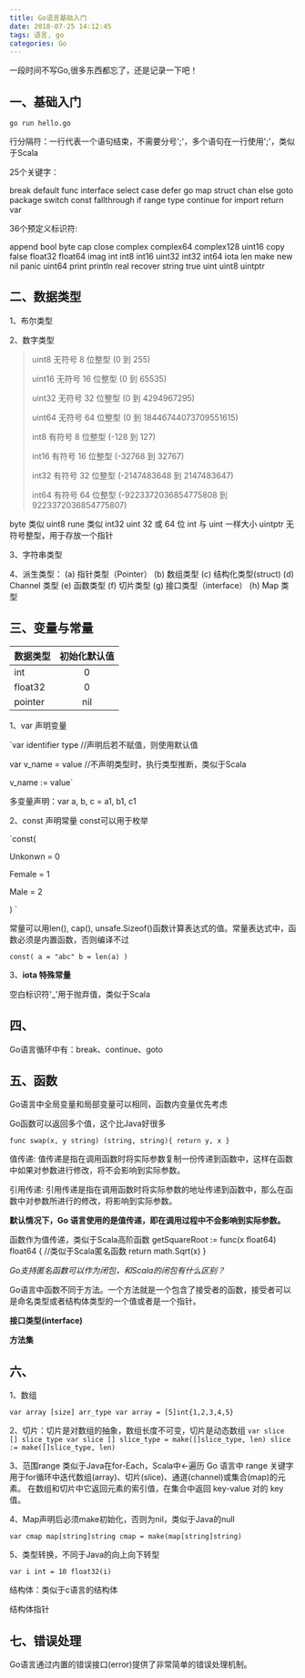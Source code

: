 ```yaml
---
title: Go语言基础入门
date: 2018-07-25 14:12:45
tags: 语言, go
categories: Go
---
```

一段时间不写Go,很多东西都忘了，还是记录一下吧！
## 一、基础入门 ##

`go run hello.go`

行分隔符：一行代表一个语句结束，不需要分号';'，多个语句在一行使用';'，类似于Scala

25个关键字：

break  default	func  interface	 select
case	defer	go	map	struct
chan	else	goto	package	switch
const	fallthrough	if	range	type
continue	for	import	return	var

<!-- more -->

36个预定义标识符:

append 	bool 	byte 	cap 	close 	complex 	complex64 	complex128 	uint16
copy 	false 	float32 	float64 	imag 	int 	int8 	int16 	uint32
int32 	int64 	iota 	len 	make 	new 	nil 	panic 	uint64
print 	println 	real 	recover 	string 	true 	uint 	uint8 	uintptr

## 二、数据类型 ##

1、布尔类型

2、数字类型

>uint8 无符号 8 位整型 (0 到 255)
>
>uint16 无符号 16 位整型 (0 到 65535)
>
>uint32 无符号 32 位整型 (0 到 4294967295)
>
>uint64 无符号 64 位整型 (0 到 18446744073709551615)
>
>int8 有符号 8 位整型 (-128 到 127)
>
>int16 有符号 16 位整型 (-32768 到 32767)
>
>int32 有符号 32 位整型 (-2147483648 到 2147483647)
>
>int64 有符号 64 位整型 (-9223372036854775808 到 9223372036854775807)

byte 类似 uint8
rune 类似 int32
uint 32 或 64 位
int 与 uint 一样大小
uintptr 无符号整型，用于存放一个指针

3、字符串类型

4、派生类型：
	(a) 指针类型（Pointer）
	(b) 数组类型
	(c) 结构化类型(struct)
	(d) Channel 类型
	(e) 函数类型
	(f) 切片类型
	(g) 接口类型（interface）
	(h) Map 类型 

## 三、变量与常量 ##

| 数据类型 	| 初始化默认值   |
|-| :-:|
| int 		| 0             |
| float32 	| 0             |
| pointer 	| nil           |


1、var 声明变量

`var identifier type  //声明后若不赋值，则使用默认值

var v_name = value  //不声明类型时，执行类型推断，类似于Scala

v_name := value`

多变量声明：var a, b, c = a1, b1, c1

2、const 声明常量
const可以用于枚举

`const( 

  Unkonwn = 0

  Female = 1

  Male = 2

)
`

常量可以用len(), cap(), unsafe.Sizeof()函数计算表达式的值。常量表达式中，函数必须是内置函数，否则编译不过

`
const(
	a = "abc"
	b = len(a)
)
`

3、**iota 特殊常量**


	
空白标识符'_'用于抛弃值，类似于Scala
	
## 四、 ##
Go语言循环中有：break、continue、goto



## 五、函数 ##

Go语言中全局变量和局部变量可以相同，函数内变量优先考虑

Go函数可以返回多个值，这个比Java好很多

`func swap(x, y string) (string, string){
	return y, x
}`
	
值传递: 值传递是指在调用函数时将实际参数复制一份传递到函数中，这样在函数中如果对参数进行修改，将不会影响到实际参数。

引用传递: 引用传递是指在调用函数时将实际参数的地址传递到函数中，那么在函数中对参数所进行的修改，将影响到实际参数。

**默认情况下，Go 语言使用的是值传递，即在调用过程中不会影响到实际参数。**

函数作为值传递，类似于Scala高阶函数
getSquareRoot := func(x float64) float64 {  //类似于Scala匿名函数
    return math.Sqrt(x)
}

*Go支持匿名函数可以作为闭包，和Scala的闭包有什么区别？*

Go语言中函数不同于方法。一个方法就是一个包含了接受者的函数，接受者可以是命名类型或者结构体类型的一个值或者是一个指针。

**接口类型(interface)**

**方法集**

	
## 六、 ##
1、数组

`
var array [size] arr_type
var array = [5]int{1,2,3,4,5}
`

2、切片：切片是对数组的抽象，数组长度不可变，切片是动态数组
`
var slice [] slice_type
var slice [] slice_type = make([]slice_type, len)
slice := make([]slice_type, len)
`

3、范围range 类似于Java在for-Each，Scala中<-遍历
Go 语言中 range 关键字用于for循环中迭代数组(array)、切片(slice)、通道(channel)或集合(map)的元素。
在数组和切片中它返回元素的索引值，在集合中返回 key-value 对的 key 值。 

4、Map声明后必须make初始化，否则为nil，类似于Java的null

`var cmap map[string]string
cmap = make(map[string]string) `

5、类型转换，不同于Java的向上向下转型

`
var i int = 10
float32(i)
`


结构体：类似于c语言的结构体

结构体指针

## 七、错误处理 ##

Go语言通过内置的错误接口(error)提供了非常简单的错误处理机制。


	
	
	
	
	
	
	
	
	
	
	
	
	